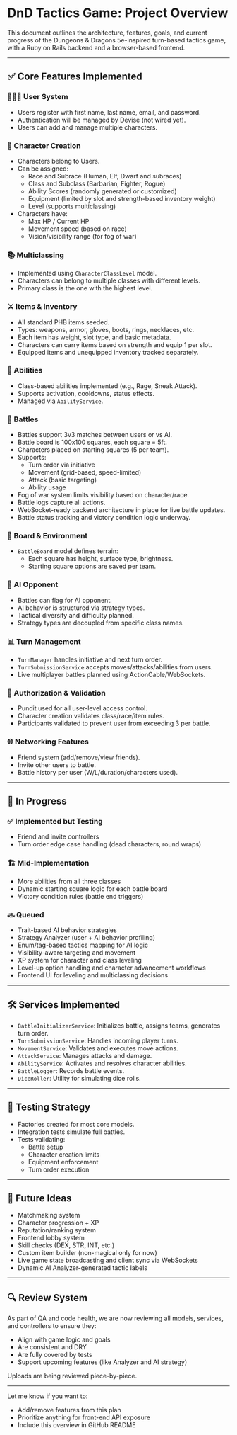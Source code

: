 # DnD Tactics Game: Project Overview

This document outlines the architecture, features, goals, and current progress of the Dungeons & Dragons 5e-inspired turn-based tactics game, with a Ruby on Rails backend and a browser-based frontend.

---

## ✅ Core Features Implemented

### 🧑‍🤝‍🧑 User System
- Users register with first name, last name, email, and password.
- Authentication will be managed by Devise (not wired yet).
- Users can add and manage multiple characters.

### 🧙 Character Creation
- Characters belong to Users.
- Can be assigned:
  - Race and Subrace (Human, Elf, Dwarf and subraces)
  - Class and Subclass (Barbarian, Fighter, Rogue)
  - Ability Scores (randomly generated or customized)
  - Equipment (limited by slot and strength-based inventory weight)
  - Level (supports multiclassing)
- Characters have:
  - Max HP / Current HP
  - Movement speed (based on race)
  - Vision/visibility range (for fog of war)

### 📚 Multiclassing
- Implemented using `CharacterClassLevel` model.
- Characters can belong to multiple classes with different levels.
- Primary class is the one with the highest level.

### ⚔️ Items & Inventory
- All standard PHB items seeded.
- Types: weapons, armor, gloves, boots, rings, necklaces, etc.
- Each item has weight, slot type, and basic metadata.
- Characters can carry items based on strength and equip 1 per slot.
- Equipped items and unequipped inventory tracked separately.

### 🧠 Abilities
- Class-based abilities implemented (e.g., Rage, Sneak Attack).
- Supports activation, cooldowns, status effects.
- Managed via `AbilityService`.

### 🎯 Battles
- Battles support 3v3 matches between users or vs AI.
- Battle board is 100x100 squares, each square = 5ft.
- Characters placed on starting squares (5 per team).
- Supports:
  - Turn order via initiative
  - Movement (grid-based, speed-limited)
  - Attack (basic targeting)
  - Ability usage
- Fog of war system limits visibility based on character/race.
- Battle logs capture all actions.
- WebSocket-ready backend architecture in place for live battle updates.
- Battle status tracking and victory condition logic underway.

### 🧩 Board & Environment
- `BattleBoard` model defines terrain:
  - Each square has height, surface type, brightness.
  - Starting square options are saved per team.

### 🤖 AI Opponent
- Battles can flag for AI opponent.
- AI behavior is structured via strategy types.
- Tactical diversity and difficulty planned.
- Strategy types are decoupled from specific class names.

### 📊 Turn Management
- `TurnManager` handles initiative and next turn order.
- `TurnSubmissionService` accepts moves/attacks/abilities from users.
- Live multiplayer battles planned using ActionCable/WebSockets.

### 🔐 Authorization & Validation
- Pundit used for all user-level access control.
- Character creation validates class/race/item rules.
- Participants validated to prevent user from exceeding 3 per battle.

### 🌐 Networking Features
- Friend system (add/remove/view friends).
- Invite other users to battle.
- Battle history per user (W/L/duration/characters used).

---

## 🔄 In Progress

### ✅ Implemented but Testing
- Friend and invite controllers
- Turn order edge case handling (dead characters, round wraps)

### 🏗️ Mid-Implementation
- More abilities from all three classes
- Dynamic starting square logic for each battle board
- Victory condition rules (battle end triggers)

### 🔜 Queued
- Trait-based AI behavior strategies
- Strategy Analyzer (user + AI behavior profiling)
- Enum/tag-based tactics mapping for AI logic
- Visibility-aware targeting and movement
- XP system for character and class leveling
- Level-up option handling and character advancement workflows
- Frontend UI for leveling and multiclassing decisions

---

## 🛠 Services Implemented
- `BattleInitializerService`: Initializes battle, assigns teams, generates turn order.
- `TurnSubmissionService`: Handles incoming player turns.
- `MovementService`: Validates and executes move actions.
- `AttackService`: Manages attacks and damage.
- `AbilityService`: Activates and resolves character abilities.
- `BattleLogger`: Records battle events.
- `DiceRoller`: Utility for simulating dice rolls.

---

## 🧪 Testing Strategy
- Factories created for most core models.
- Integration tests simulate full battles.
- Tests validating:
  - Battle setup
  - Character creation limits
  - Equipment enforcement
  - Turn order execution

---

## 📌 Future Ideas
- Matchmaking system
- Character progression + XP
- Reputation/ranking system
- Frontend lobby system
- Skill checks (DEX, STR, INT, etc.)
- Custom item builder (non-magical only for now)
- Live game state broadcasting and client sync via WebSockets
- Dynamic AI Analyzer-generated tactic labels

---

## 🔍 Review System
As part of QA and code health, we are now reviewing all models, services, and controllers to ensure they:
- Align with game logic and goals
- Are consistent and DRY
- Are fully covered by tests
- Support upcoming features (like Analyzer and AI strategy)

Uploads are being reviewed piece-by-piece.

---

Let me know if you want to:
- Add/remove features from this plan
- Prioritize anything for front-end API exposure
- Include this overview in GitHub README

